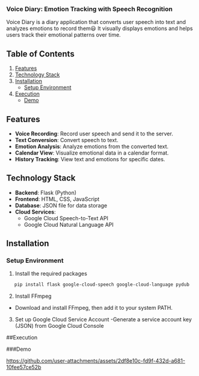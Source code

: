 ### Voice Diary: Emotion Tracking with Speech Recognition

Voice Diary is a diary application that converts user speech into text and analyzes emotions to record them:smiley: It visually displays emotions and helps users track their emotional patterns over time.


## Table of Contents
1. [Features](#features)
2. [Technology Stack](#technology-stack)
3. [Installation](#installation)
   - [Setup Environment](#setup-environment)
4. [Execution](#execution)
   - [Demo](#demo)


## Features

- **Voice Recording**: Record user speech and send it to the server.
- **Text Conversion**: Convert speech to text.
- **Emotion Analysis**: Analyze emotions from the converted text.
- **Calendar View**: Visualize emotional data in a calendar format.
- **History Tracking**: View text and emotions for specific dates.


## Technology Stack

- **Backend**: Flask (Python)
- **Frontend**: HTML, CSS, JavaScript
- **Database**: JSON file for data storage
- **Cloud Services**:
  - Google Cloud Speech-to-Text API
  - Google Cloud Natural Language API


## Installation

### Setup Environment
1. Install the required packages
```bash
   pip install flask google-cloud-speech google-cloud-language pydub
```
2. Install FFmpeg
  - Download and install FFmpeg, then add it to your system PATH.
 3. Set up Google Cloud Service Account
 -Generate a service account key (JSON) from Google Cloud Console


##Execution

###Demo

https://github.com/user-attachments/assets/2df8e10c-fd9f-432d-a681-10fee57ce52b
